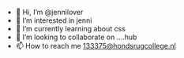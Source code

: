 - 👋 Hi, I’m @jennilover
- 👀 I’m interested in jenni
- 🌱 I’m currently learning about css
- 💞️ I’m looking to collaborate on ....hub
- 📫 How to reach me 133375@hondsrugcollege.nl

<!---
jennilover/jennilover is a ✨ special ✨ repository because its `README.md` (this file) appears on your GitHub profile.
You can click the Preview link to take a look at your changes.
--->
